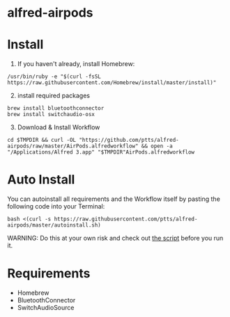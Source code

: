 # alfred-airpods


# Install
1. If you haven't already, install Homebrew:
```
/usr/bin/ruby -e "$(curl -fsSL https://raw.githubusercontent.com/Homebrew/install/master/install)"
```
2. install required packages
```
brew install bluetoothconnector
brew install switchaudio-osx
```
3. Download & Install Workflow
```
cd $TMPDIR && curl -OL "https://github.com/ptts/alfred-airpods/raw/master/AirPods.alfredworkflow" && open -a "/Applications/Alfred 3.app" "$TMPDIR"AirPods.alfredworkflow
```

# Auto Install
You can autoinstall all requirements and the Workflow itself by pasting the following code into your Terminal:
```
bash <(curl -s https://raw.githubusercontent.com/ptts/alfred-airpods/master/autoinstall.sh)
```
WARNING: Do this at your own risk and check out [the script](https://raw.githubusercontent.com/ptts/alfred-airpods/master/autoinstall.sh) before you run it.

# Requirements
- Homebrew
- BluetoothConnector
- SwitchAudioSource

